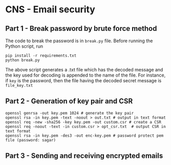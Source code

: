 # CNS - Email security

## Part 1 - Break password by brute force method
The code to break the password is in `break.py` file. Before running the Python script, run
```
pip install -r requirements.txt
python break.py
```
The above script generates a .txt file which has the decoded message and the key used for decoding is appended to the name of the file.
For instance, if `key` is the password, then the file having the decoded secret message is `file_key.txt`

## Part 2 - Generation of key pair and CSR
```
openssl genrsa -out key.pem 1024 # generate the key pair
openssl rsa -in key.pem -text -noout > out.txt # output in text format
openssl req -new -sha256 -key key.pem -out custom.csr # create a CSR
openssl req -noout -text -in custom.csr > opt_csr.txt  # output CSR in text format
openssl rsa -in key.pem -des3 -out enc-key.pem # password protect pem file (password: sagar)
```

## Part 3 - Sending and receiving encrypted emails